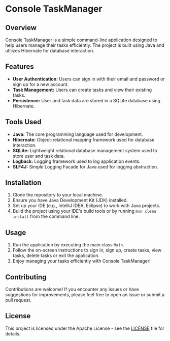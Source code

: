 # Console TaskManager

## Overview

Console TaskManager is a simple command-line application designed to help users manage their tasks efficiently. The
project is built
using Java and utilizes Hibernate for database interaction.

## Features

- **User Authentication:** Users can sign in with their email and password or sign up for a new account.
- **Task Management:** Users can create tasks and view their existing tasks.
- **Persistence:** User and task data are stored in a SQLite database using Hibernate.

## Tools Used

- **Java:** The core programming language used for development.
- **Hibernate:** Object-relational mapping framework used for database interaction.
- **SQLite:** Lightweight relational database management system used to store user and task data.
- **Logback:** Logging framework used to log application events.
- **SLF4J:** Simple Logging Facade for Java used for logging abstraction.

## Installation

1. Clone the repository to your local machine.
2. Ensure you have Java Development Kit (JDK) installed.
3. Set up your IDE (e.g., IntelliJ IDEA, Eclipse) to work with Java projects.
4. Build the project using your IDE's build tools or by running `mvn clean install` from the command line.

## Usage

1. Run the application by executing the main class `Main`.
2. Follow the on-screen instructions to sign in, sign up, create tasks, view tasks, delete tasks or exit the
   application.
3. Enjoy managing your tasks efficiently with Console TaskManager!

## Contributing

Contributions are welcome! If you encounter any issues or have suggestions for improvements, please feel free to open an
issue or submit a pull request.

## License

This project is licensed under the Apache License - see the [LICENSE](LICENSE) file for details.
